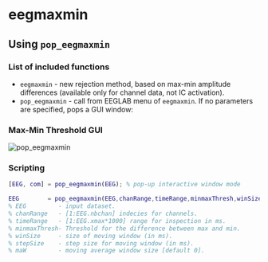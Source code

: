 
<!-- README.md is generated from README.Rmd. Please edit that file -->
eegmaxmin
=========

Using `pop_eegmaxmin`
---------------------

### List of included functions

-   `eegmaxmin` - new rejection method, based on max-min amplitude differences (available only for channel data, not IC activation).
-   `pop_eegmaxmin` - call from EEGLAB menu of `eegmaxmin`. If no parameters are specified, pops a GUI window:

### Max-Min Threshold GUI

![pop\_eegmaxmin](maxmin_eg.png)

### Scripting

``` matlab
[EEG, com] = pop_eegmaxmin(EEG); % pop-up interactive window mode

EEG        = pop_eegmaxmin(EEG,chanRange,timeRange,minmaxThresh,winSize,stepSize);
% EEG         - input dataset.
% chanRange   - [1:EEG.nbchan] indecies for channels.
% timeRange   - [1:EEG.xmax*1000] range for inspection in ms.
% minmaxThresh- Threshold for the difference between max and min.
% winSize     - size of moving window (in ms).
% stepSize    - step size for moving window (in ms).
% maW         - moving average window size [default 0].
```

